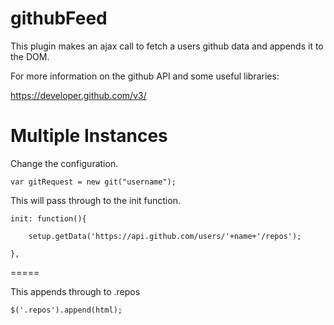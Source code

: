 githubFeed
============

This plugin makes an ajax call to fetch a users github data and appends it to the DOM.

For more information on the github API and some useful libraries:

https://developer.github.com/v3/

Multiple Instances
=====

Change the configuration.

 	var gitRequest = new git("username");

This will pass through to the init function. 

	init: function(){

		setup.getData('https://api.github.com/users/'+name+'/repos');

	},

=====

This appends through to .repos

	$('.repos').append(html);

